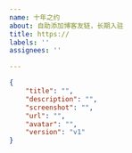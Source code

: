 ```yaml
---
name: 十年之约
about: 自助添加博客友链，长期入驻
title: https://
labels: ''
assignees: ''

---
```

<!-- 请在双引号中填写 -->
```json
{
    "title": "",
    "description": "",
    "screenshot": "",
    "url": "",
    "avatar": "",
    "version": "v1"
}
```
